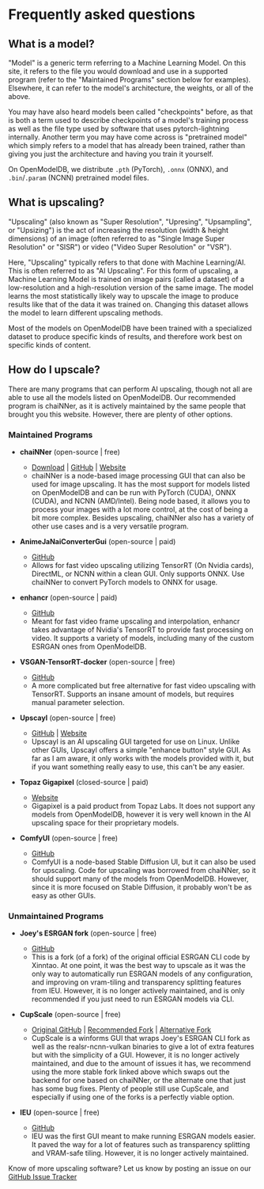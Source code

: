 # Frequently asked questions

## What is a model?

"Model" is a generic term referring to a Machine Learning Model. On this site, it refers to the file you would download and use in a supported program (refer to the "Maintained Programs" section below for examples). Elsewhere, it can refer to the model's architecture, the weights, or all of the above.

You may have also heard models been called "checkpoints" before, as that is both a term used to describe checkpoints of a model's training process as well as the file type used by software that uses pytorch-lightning internally. Another term you may have come across is "pretrained model" which simply refers to a model that has already been trained, rather than giving you just the architecture and having you train it yourself.

On OpenModelDB, we distribute `.pth` (PyTorch), `.onnx` (ONNX), and `.bin`/`.param` (NCNN) pretrained model files.

## What is upscaling?

"Upscaling" (also known as "Super Resolution", "Upresing", "Upsampling", or "Upsizing") is the act of increasing the resolution (width & height dimensions) of an image (often referred to as "Single Image Super Resolution" or "SISR") or video ("Video Super Resolution" or "VSR").

Here, "Upscaling" typically refers to that done with Machine Learning/AI. This is often referred to as "AI Upscaling". For this form of upscaling, a Machine Learning Model is trained on image pairs (called a dataset) of a low-resolution and a high-resolution version of the same image. The model learns the most statistically likely way to upscale the image to produce results like that of the data it was trained on. Changing this dataset allows the model to learn different upscaling methods.

Most of the models on OpenModelDB have been trained with a specialized dataset to produce specific kinds of results, and therefore work best on specific kinds of content.

## How do I upscale?

There are many programs that can perform AI upscaling, though not all are able to use all the models listed on OpenModelDB. Our recommended program is chaiNNer, as it is actively maintained by the same people that brought you this website. However, there are plenty of other options.

### Maintained Programs

- **chaiNNer** (open-source | free)
  - [Download](https://chainner.app/download) | [GitHub](https://github.com/chaiNNer-org/chaiNNer) | [Website](https://chainner.app/)
  - chaiNNer is a node-based image processing GUI that can also be used for image upscaling. It has the most support for models listed on OpenModelDB and can be run with PyTorch (CUDA), ONNX (CUDA), and NCNN (AMD/Intel). Being node based, it allows you to process your images with a lot more control, at the cost of being a bit more complex. Besides upscaling, chaiNNer also has a variety of other use cases and is a very versatile program.

- **AnimeJaNaiConverterGui** (open-source | paid)
  - [GitHub](https://github.com/the-database/AnimeJaNaiConverterGui)
  - Allows for fast video upscaling utilizing TensorRT (On Nvidia cards), DirectML, or NCNN within a clean GUI. Only supports ONNX. Use chaiNNer to convert PyTorch models to ONNX for usage.

- **enhancr** (open-source | paid)
  - [GitHub](https://github.com/mafiosnik777/enhancr)
  - Meant for fast video frame upscaling and interpolation, enhancr takes advantage of Nvidia's TensorRT to provide fast processing on video. It supports a variety of models, including many of the custom ESRGAN ones from OpenModelDB.

- **VSGAN-TensorRT-docker** (open-source | free)
  - [GitHub](https://github.com/styler00dollar/VSGAN-tensorrt-docker)
  - A more complicated but free alternative for fast video upscaling with TensorRT. Supports an insane amount of models, but requires manual parameter selection.

- **Upscayl** (open-source | free)
  - [GitHub](https://github.com/upscayl/upscayl) | [Website](https://www.upscayl.org/)
  - Upscayl is an AI upscaling GUI targeted for use on Linux. Unlike other GUIs, Upscayl offers a simple "enhance button" style GUI. As far as I am aware, it only works with the models provided with it, but if you want something really easy to use, this can't be any easier.

- **Topaz Gigapixel** (closed-source | paid)
  - [Website](https://www.topazlabs.com/gigapixel-ai)
  - Gigapixel is a paid product from Topaz Labs. It does not support any models from OpenModelDB, however it is very well known in the AI upscaling space for their proprietary models.

- **ComfyUI** (open-source | free)
  - [GitHub](https://github.com/comfyanonymous/ComfyUI)
  - ComfyUI is a node-based Stable Diffusion UI, but it can also be used for upscaling. Code for upscaling was borrowed from chaiNNer, so it should support many of the models from OpenModelDB. However, since it is more focused on Stable Diffusion, it probably won't be as easy as other GUIs.

### Unmaintained Programs

- **Joey's ESRGAN fork** (open-source | free)
  - [GitHub](https://github.com/joeyballentine/ESRGAN/)
  - This is a fork (of a fork) of the original official ESRGAN CLI code by Xinntao. At one point, it was the best way to upscale as it was the only way to automatically run ESRGAN models of any configuration, and improving on vram-tiling and transparency splitting features from IEU. However, it is no longer actively maintained, and is only recommended if you just need to run ESRGAN models via CLI.

- **CupScale** (open-source | free)
  - [Original GitHub](https://github.com/n00mkrad/cupscale) | [Recommended Fork](https://github.com/DrPleaseRespect/cupscale) | [Alternative Fork](https://github.com/RaaynML/cupscale_continued)
  - CupScale is a winforms GUI that wraps Joey's ESRGAN CLI fork as well as the realsr-ncnn-vulkan binaries to give a lot of extra features but with the simplicity of a GUI. However, it is no longer actively maintained, and due to the amount of issues it has, we recommend using the more stable fork linked above which swaps out the backend for one based on chaiNNer, or the alternate one that just has some bug fixes. Plenty of people still use CupScale, and especially if using one of the forks is a perfectly viable option.

- **IEU** (open-source | free)
  - [GitHub](https://github.com/ptrsuder/IEU.Winforms)
  - IEU was the first GUI meant to make running ESRGAN models easier. It paved the way for a lot of features such as transparency splitting and VRAM-safe tiling. However, it is no longer actively maintained.

Know of more upscaling software? Let us know by posting an issue on our [GitHub Issue Tracker](https://github.com/OpenModelDB/open-model-database/issues)
